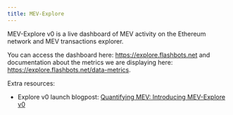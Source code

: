 ```yaml
---
title: MEV-Explore
---
```


MEV-Explore v0 is a live dashboard of MEV activity on the Ethereum network and MEV transactions explorer.

You can access the dashboard here: <https://explore.flashbots.net> and documentation about the metrics we are displaying here: <https://explore.flashbots.net/data-metrics>.

Extra resources:

- Explore v0 launch blogpost: [Quantifying MEV: Introducing MEV-Explore v0](https://medium.com/flashbots/quantifying-mev-introducing-mev-explore-v0-5ccbee0f6d02)
